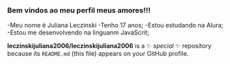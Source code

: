 ### Bem vindos ao meu perfil meus amores!!!

-Meu nome é Juliana Leczinski
-Tenho 17 anos;
-Estou estudando na Alura;
-Estou me desenvolvendo na linguanm JavaScrit;


**leczinskijuliana2006/leczinskijuliana2006** is a ✨ _special_ ✨ repository because its `README.md` (this file) appears on your GitHub profile.

